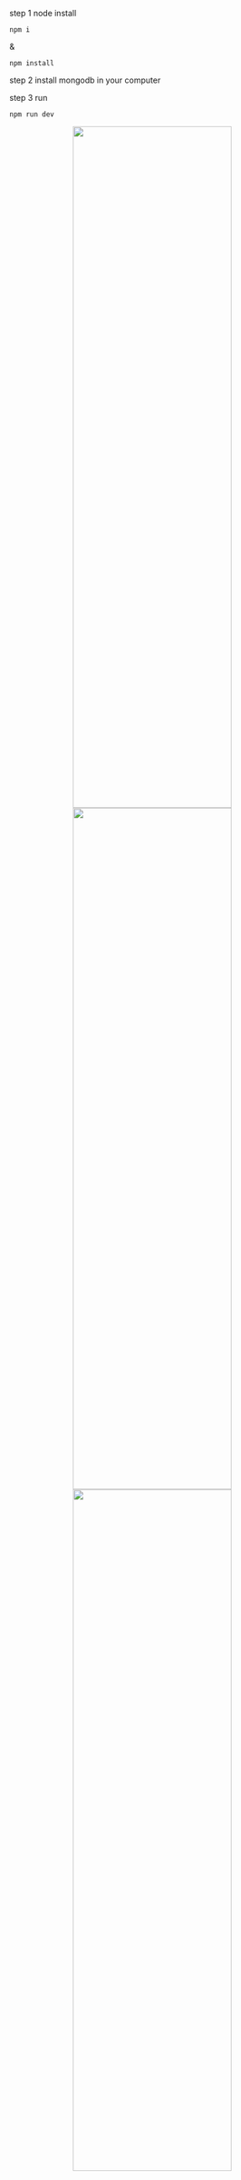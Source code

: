 step 1  node install
```
npm i
```
&
```
npm install
```
step 2 install mongodb in your computer

step 3 run 

```
npm run dev
```



<p align="center">


<img src="https://github.com/user-attachments/assets/797f5fce-20e2-420e-a863-b0f5bfbf4843" width="280" height="1200">
<img src="https://github.com/user-attachments/assets/fe9e4ea1-ebe0-4e15-834d-8df78eaa603e" width="280" height="1200">
<img src="https://github.com/user-attachments/assets/cda32811-62b7-4873-8876-de2316cd6f30" width="280" height="1200">

  
</p>
